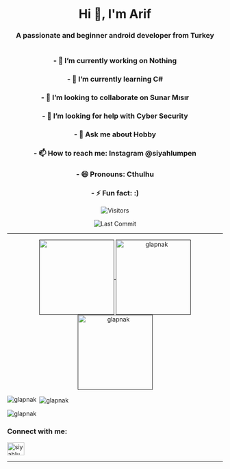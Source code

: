 <h1 align="center">Hi 👋, I'm Arif</h1>
<h3 align="center">A passionate and beginner android developer from Turkey</h3>
<h1 align="center"></h1>



<h3 align="center">- 🔭 I’m currently working on Nothing</h3>
<h3 align="center">- 🌱 I’m currently learning C#</h3>
<h3 align="center">- 👯 I’m looking to collaborate on Sunar Mısır</h3>
<h3 align="center">- 🤔 I’m looking for help with Cyber Security</h3>
<h3 align="center">- 💬 Ask me about Hobby</h3>
<h3 align="center">- 📫 How to reach me: Instagram @siyahlumpen</h3>
<h3 align="center">- 😄 Pronouns: Cthulhu </h3>
<h3 align="center">- ⚡ Fun fact: :) </h3>

<p align="center"> <img alt="Visitors" src="https://komarev.com/ghpvc/?username=glapnak&style=flat&labelColor=black&logo=github&label=Profile+Views&color=25383C"/> </p>
<p align="center"> <img alt="Last Commit" src="https://img.shields.io/github/last-commit/glapnak/glapnak?logo=markdown&label=Last+Update&color=25383C&style=dark"> </p>

<hr>

<p align=center>
  <a href="" title="">
    <img height=175 align="center" src="https://github-readme-stats.vercel.app/api?username=glapnak&show_icons=true&theme=dark">
  </a>
  <a href="">
  <img height=175 align="center" src="https://github-readme-stats.vercel.app/api/top-langs/?username=glapnak&theme=dark" alt="glapnak" />
  <img height=175 align="center" src="https://github-readme-stats.vercel.app/api/top-langs/?username=glapnak&theme=dark" alt="glapnak" />
  </a>
</p>

<p><img align="left" src="https://github-readme-stats.vercel.app/api/top-langs?username=glapnak&show_icons=true&locale=en" alt="glapnak" /></p>

<p>&nbsp;<img align="center" src="https://github-readme-stats.vercel.app/api?username=glapnak&show_icons=true&locale=en" alt="glapnak" /></p>

<p><img align="center" src="https://github-readme-streak-stats.herokuapp.com/?user=glapnak&" alt="glapnak" /></p>

<h3 align="left">Connect with me:</h3>
<p align="left">
<a href="https://instagram.com/siyahlumpen" target="blank"><img align="center" src="https://raw.githubusercontent.com/rahuldkjain/github-profile-readme-generator/master/src/images/icons/Social/instagram.svg" alt="siyahlumpen" height="30" width="40" /></a>
</p>

<hr>
